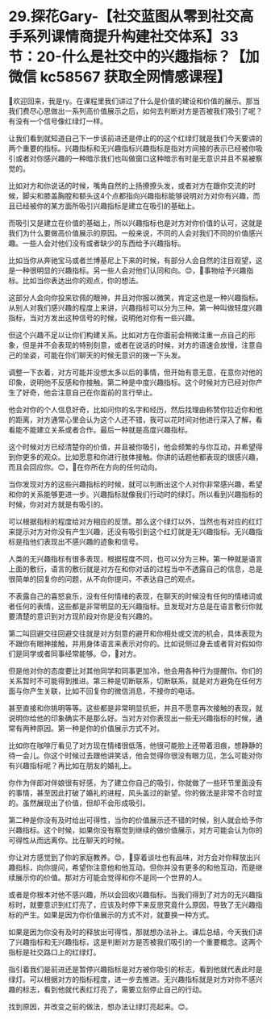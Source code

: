 # 29.探花Gary-【社交蓝图从零到社交高手系列课情商提升构建社交体系】33节：20-什么是社交中的兴趣指标？【加微信 kc58567 获取全网情感课程】

🎼欢迎回来，我是ry。在课程里我们讲过了什么是价值的建设和价值的展示。那当我们费尽心思做出一系列高价值展示之后，如何去判断对方是否被我们吸引了呢？有没有一个信号像红绿灯一样。

让我们看到就知道自己下一步该前进还是停止的的这个红绿灯就是我们今天要讲的两个重要的指标。兴趣指标和无兴趣指标兴趣指标是指对方间接的表示已经被你吸引或者对你感兴趣的一种暗示我们也叫做窗口这种暗示有时是无意识并且不易被察觉的。

比如对方和你说话的时候，嘴角自然的上扬撩撩头发，或者对方在跟你交流的时候，脚尖和膝盖胸膛和额头这4个点都指向兴趣指标能够说明对方对你有兴趣，而且已经被你的某方面所吸引兴趣指标是建立在吸引的基础上。

而吸引又是建立在价值的基础上，所以兴趣指标也是对方对你价值的认可，这就是我们为什么要做高价值展示的原因。一般来说，不同的人会对我们不同的价值感兴趣。一些人会对他们没有或者缺少的东西给予兴趣指标。

比如当你从奔驰宝马或者兰博基尼上下来的时候，有部分人会自然的注目观望，这是一种很明显的兴趣指标。另一些人会对他们认同和向。😊，🎼事物给予兴趣指标。比如当你表达出你的观点，你的想法。

这部分人会向你投来钦佩的眼神，并且对你报以微笑，肯定这也是一种兴趣指标。从别人对我们感兴趣的程度上来讲，兴趣指标可以分为三种。第一种叫做轻度兴趣指标，当对方发出这种信号的时候，说明他对你有一些兴趣。

但这个兴趣不足以让你们构建关系。比如对方在你面前会稍微注重一点自己的形象，但是并不会表现的特别刻意，或者在说话的时候，对方的语速会放慢，注意自己的坐姿，可能在你们聊天的时候无意识的拨一下头发。

调整一下衣着，对方可能并没想太多以后的事情，但开始有意无意，在意你对他的印象，说明他不反感和你接触。第二种是中度兴趣指标。这个时候对方已经对你产生了好奇，他会注意自己在你面前的言行举止。

他会对你的个人信息好奇，比如问你的名字和经历，然后找理由称赞你拉近你和他的距离，对方通常心里会认为这个人还不错，我可以花时间对他进行深入了解，看看能不能建立关系或者合作。最后一种就是高度兴趣指标。

这个时候对方已经清楚你的价值，并且被你吸引，他会频繁的与你互动，并希望得到你更多的观众。比如愿意和你进行肢体接触。你讲的话题他都表现的很感兴趣，而且会回应你。😊，🎼在你所在方向的任何动向。

当你发现对方的这些兴趣指标的时候，就可以判断出这个人对你非常感兴趣，希望和你的关系能够更进一步。兴趣指标就像我们行动时的绿灯。所以看到兴趣指标的时候，你对对方就是有吸引的。

可以根据指标的程度给对方相应的反馈。那么这个绿灯以外，当然也有对应的红灯来提示对方对你没有产生兴趣，还没有吸引到这个红灯就是无兴趣指标。无兴趣指标是指他们表现出不感兴趣的迹象和信号。

人类的无兴趣指标有很多表现，根据程度不同，也可以分为三种。第一种就是语言上面的敷衍，语言的敷衍就是对方在和你对话的过程当中不透露自己的信息，总是很简单的回复你的问题，从不向你提问，不表达自己的观点。

不表露自己的喜怒哀乐，没有任何情绪的表现，在聊天的时候没有任何的情绪词或者任何的表情，这些都是非常明显的无兴趣指标。旦发现对方总是在语言敷衍你就要清楚的意识到对方现阶段对你是没有兴趣的。

第二叫回避交往回避交往就是对方刻意的避开和你相处或交流的机会，具体表现为不跟你有眼神接触，并用身体语言来表示对你的。比如说侧过身去或者背对假如你们是同学或者同事经常能够。😊，🎼对方。

但是他对你的态度要比对其他同学和同事更加冷，他会用各种行为提醒你。你们的关系暂时不可能得到推进。第三种是切断联系，切断联系，就是对方避免在任何方面与你产生关联，比如不回复你的微信消息，不接你的电话。

甚至直接和你挑明等等。这些都是非常明显抗拒，并且不愿意再次接触的表现，就说明你给他的印象确实不是那么好。当对方对你表现出一些无兴趣指标的时候，通常有两种原因。第一种是你的价值展示方式不对。

比如你在咖啡厅看见了对方现在情绪很低落，他很可能脸上还带着泪痕，想静静的待一会儿。你这个时候过去跟他讲笑话，他会觉得你很没有眼力见，怎么可能对你有兴趣指标呢？再比如在朋友的婚礼上。

你作为伴郎对伴娘很有好感，为了建立你自己的吸引，你就做了一些环节里面没有的事情，甚至因此打破了婚礼的进程，风头盖过的新望。你的做法是非常不合时宜的。虽然展现出了价值，但却不会形成吸引。

第二种是你没有及时给出可得性，当你的价值展示还不错的时候，别人就会给予你兴趣指标。这个时候，如果你没有察觉到继续的做价值展示，对方可能会认为你的可得性从而远离你。比在聊天的时候。

你让对方感觉到了你的家庭教养。😊，🎼穿着谈吐也有品味，对方会对你释放出兴趣指标，向你提问，希望你注意他和他互动。但你并没有更多的和他互动，而是继续展示你的价值。那对方可能会觉得和你不是同一个世界的人。

或者是你根本对他不感兴趣，所以会回收兴趣指标。当我们得到了对方的无兴趣指标时，就要意识到红灯亮了，应该及时停下来反思究竟什么原因，导致了无兴趣指标的产生。如果是因为你价值展示的方式不对，就要换一种方式。

如果是因为你没有及时的释放出可得性，那就想办法补上。课后总结，今天我们讲了兴趣指标和无兴趣指标，这是判断对方是否被我们吸引的一个重要概念。这两个指标是社交路口上的红绿灯。

指引着我们是前进还是暂停兴趣指标是对方被你吸引的标志，看到他就代表此时是绿灯。可以根据对方的指标程度，进一步去推进。无兴趣指标就是对方对你不感兴趣的标志，看到他就代表红灯亮了，需要立刻停止自己的行动。

找到原因，并改变之前的做法，想办法让绿灯亮起来。😊。